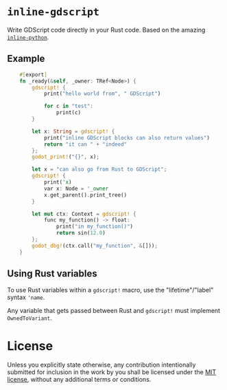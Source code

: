 # `inline-gdscript`

Write GDScript code directly in your Rust code. Based on the amazing [`inline-python`](https://github.com/fusion-engineering/inline-python).

## Example

```rust
    #[export]
    fn _ready(&self, _owner: TRef<Node>) {
        gdscript! {
            print("hello world from", " GDScript")

            for c in "test":
                print(c)
        }

        let x: String = gdscript! {
            print("inline GDScript blocks can also return values")
            return "it can " + "indeed"
        };
        godot_print!("{}", x);

        let x = "can also go from Rust to GDScript";
        gdscript! {
            print('x)
            var x: Node = '_owner
            x.get_parent().print_tree()
        }

        let mut ctx: Context = gdscript! {
            func my_function() -> float:
                print("in my_function()")
                return sin(12.0)
        };
        godot_dbg!(ctx.call("my_function", &[]));
    }
```

## Using Rust variables

To use Rust variables within a `gdscript!` macro, use the "lifetime"/"label" syntax `'name`.

Any variable that gets passed between Rust and `gdscript!` must implement `OwnedToVariant`.

# License

Unless you explicitly state otherwise, any contribution intentionally submitted for inclusion in the work by you shall be licensed under the [MIT license](LICENSE.md), without any additional terms or conditions.